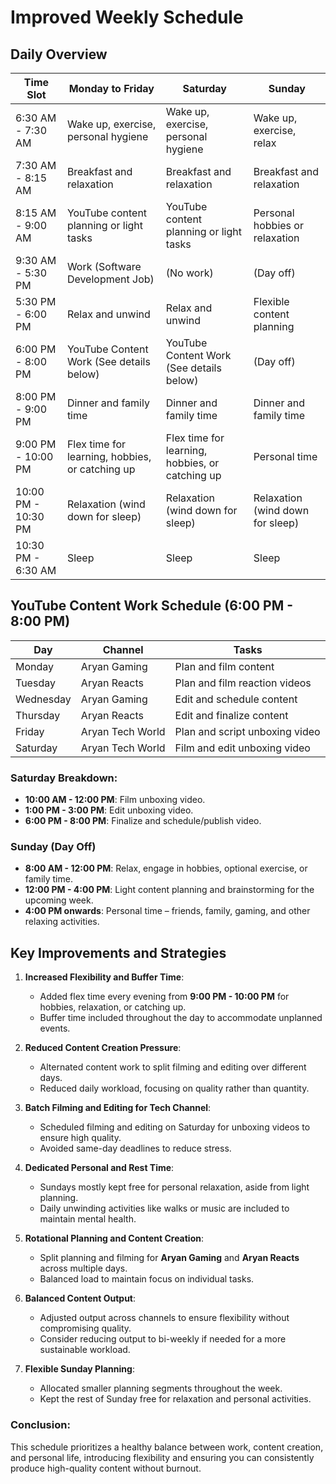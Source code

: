 # Improved Weekly Schedule

## Daily Overview

| Time Slot               | Monday to Friday                                   | Saturday                                      | Sunday                         |
|-------------------------|----------------------------------------------------|-----------------------------------------------|--------------------------------|
| 6:30 AM - 7:30 AM       | Wake up, exercise, personal hygiene                | Wake up, exercise, personal hygiene           | Wake up, exercise, relax       |
| 7:30 AM - 8:15 AM       | Breakfast and relaxation                           | Breakfast and relaxation                      | Breakfast and relaxation       |
| 8:15 AM - 9:00 AM       | YouTube content planning or light tasks            | YouTube content planning or light tasks       | Personal hobbies or relaxation|
| 9:30 AM - 5:30 PM       | Work (Software Development Job)                    | (No work)                                     | (Day off)                      |
| 5:30 PM - 6:00 PM       | Relax and unwind                                   | Relax and unwind                              | Flexible content planning     |
| 6:00 PM - 8:00 PM       | YouTube Content Work (See details below)           | YouTube Content Work (See details below)      | (Day off)                      |
| 8:00 PM - 9:00 PM       | Dinner and family time                             | Dinner and family time                        | Dinner and family time         |
| 9:00 PM - 10:00 PM      | Flex time for learning, hobbies, or catching up    | Flex time for learning, hobbies, or catching up | Personal time                |
| 10:00 PM - 10:30 PM     | Relaxation (wind down for sleep)                   | Relaxation (wind down for sleep)              | Relaxation (wind down for sleep)|
| 10:30 PM - 6:30 AM      | Sleep                                              | Sleep                                         | Sleep                          |

## YouTube Content Work Schedule (6:00 PM - 8:00 PM)

| Day        | Channel          | Tasks                                 |
|------------|------------------|---------------------------------------|
| Monday     | Aryan Gaming     | Plan and film content                 |
| Tuesday    | Aryan Reacts     | Plan and film reaction videos         |
| Wednesday  | Aryan Gaming     | Edit and schedule content             |
| Thursday   | Aryan Reacts     | Edit and finalize content             |
| Friday     | Aryan Tech World | Plan and script unboxing video        |
| Saturday   | Aryan Tech World | Film and edit unboxing video          |

### Saturday Breakdown:
- **10:00 AM - 12:00 PM**: Film unboxing video.
- **1:00 PM - 3:00 PM**: Edit unboxing video.
- **6:00 PM - 8:00 PM**: Finalize and schedule/publish video.

### Sunday (Day Off)
- **8:00 AM - 12:00 PM**: Relax, engage in hobbies, optional exercise, or family time.
- **12:00 PM - 4:00 PM**: Light content planning and brainstorming for the upcoming week.
- **4:00 PM onwards**: Personal time – friends, family, gaming, and other relaxing activities.

## Key Improvements and Strategies

1. **Increased Flexibility and Buffer Time**:
   - Added flex time every evening from **9:00 PM - 10:00 PM** for hobbies, relaxation, or catching up.
   - Buffer time included throughout the day to accommodate unplanned events.

2. **Reduced Content Creation Pressure**:
   - Alternated content work to split filming and editing over different days.
   - Reduced daily workload, focusing on quality rather than quantity.

3. **Batch Filming and Editing for Tech Channel**:
   - Scheduled filming and editing on Saturday for unboxing videos to ensure high quality.
   - Avoided same-day deadlines to reduce stress.

4. **Dedicated Personal and Rest Time**:
   - Sundays mostly kept free for personal relaxation, aside from light planning.
   - Daily unwinding activities like walks or music are included to maintain mental health.

5. **Rotational Planning and Content Creation**:
   - Split planning and filming for **Aryan Gaming** and **Aryan Reacts** across multiple days.
   - Balanced load to maintain focus on individual tasks.

6. **Balanced Content Output**:
   - Adjusted output across channels to ensure flexibility without compromising quality.
   - Consider reducing output to bi-weekly if needed for a more sustainable workload.

7. **Flexible Sunday Planning**:
   - Allocated smaller planning segments throughout the week.
   - Kept the rest of Sunday free for relaxation and personal activities.

### Conclusion:

This schedule prioritizes a healthy balance between work, content creation, and personal life, introducing flexibility and ensuring you can consistently produce high-quality content without burnout.
